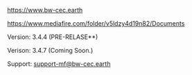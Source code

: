 https://www.bw-cec.earth

https://www.mediafire.com/folder/v5ldzy4d19n82/Documents

Version: 3.4.4 (PRE-RELASE**)

Verison: 3.4.7 (Coming Soon.)

Support: support-mf@bw-cec.earth
